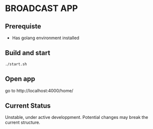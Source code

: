 # BROADCAST APP

## Prerequiste

- Has golang environment installed 

## Build and start

```shell
./start.sh
```

## Open app

go to http://localhost:4000/home/

## Current Status

Unstable, under active developpment. Potential changes may break the current structure.